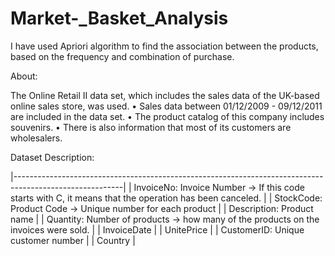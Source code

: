 # Market-_Basket_Analysis
I have used Apriori algorithm to find the association between the products, based on the frequency and combination of purchase.


About:

The Online Retail II data set, which includes the sales data of the UK-based online sales store, was used.
• Sales data between 01/12/2009 - 09/12/2011 are included in the data set.
• The product catalog of this company includes souvenirs.
• There is also information that most of its customers are wholesalers.

Dataset Description:

|---------------------------------------------------------------------------------------------------------|
| InvoiceNo: Invoice Number -> If this code starts with C, it means that the operation has been canceled. |
| StockCode: Product Code -> Unique number for each product                                               |
| Description: Product name                                                                               |
| Quantity: Number of products -> how many of the products on the invoices were sold.                     |
| InvoiceDate                                                                                             |
| UnitePrice                                                                                              |
| CustomerID: Unique customer number                                                                      |
| Country                                                                                                 |
